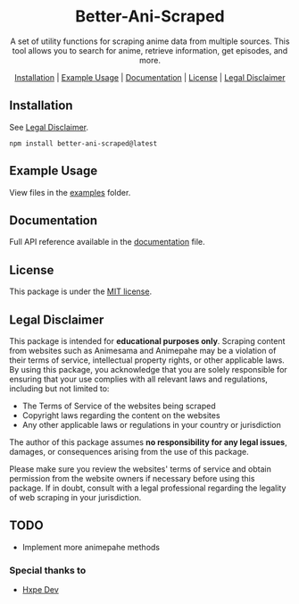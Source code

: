 <h1 align="center">
Better-Ani-Scraped
</h1>
<p align="center">
A set of utility functions for scraping anime data from multiple sources. This tool allows you to search for anime, retrieve information, get episodes, and more.
<p>
<p align="center">
<p>

<p align="center">
  <a href="#installation">Installation</a> | <a href="#example-usage">Example Usage</a> | <a href="#documentation">Documentation</a> | <a href="#license">License</a> | <a href="#legal-disclaimer">Legal Disclaimer</a>
</p>


## Installation
See [Legal Disclaimer](#legal-disclaimer).
```
npm install better-ani-scraped@latest
```

## Example Usage
View files in the [examples](https://github.com/rgpegasus/better-ani-scraped/tree/main/examples) folder.

## Documentation
Full API reference available in the [documentation](DOCUMENTATION.md) file.

## License
This package is under the [MIT license](LICENSE).

## Legal Disclaimer
This package is intended for **educational purposes only**. Scraping content from websites such as Animesama and Animepahe may be a violation of their terms of service, intellectual property rights, or other applicable laws. By using this package, you acknowledge that you are solely responsible for ensuring that your use complies with all relevant laws and regulations, including but not limited to:
- The Terms of Service of the websites being scraped
- Copyright laws regarding the content on the websites
- Any other applicable laws or regulations in your country or jurisdiction

The author of this package assumes **no responsibility for any legal issues**, damages, or consequences arising from the use of this package.

Please make sure you review the websites' terms of service and obtain permission from the website owners if necessary before using this package. If in doubt, consult with a legal professional regarding the legality of web scraping in your jurisdiction.

## TODO
- Implement more animepahe methods



### Special thanks to
- [Hxpe Dev](https://github.com/hxpe_dev)
